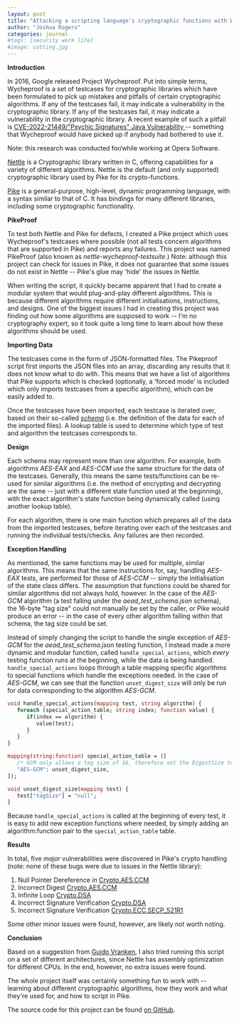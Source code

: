```yaml
---
layout: post
title: "Attacking a scripting language's cryptographic functions with Wycheproof"
author: "Joshua Rogers"
categories: journal
#tags: [security work life]
#image: cutting.jpg
---
```


**Introduction**

In 2016, Google released Project Wycheproof. Put into simple terms, Wycheproof is a set of testcases for cryptographic libraries which have been formulated to pick up mistakes and pitfalls of certain cryptographic algorithms. If any of the testcases fail, it may indicate a vulnerability in the cryptographic library. If any of the testcases fail, it may indicate a vulnerability in the cryptographic library. A recent example of such a pitfall is [CVE-2022-21449/"Psychic Signatures" Java Vulnerability ](https://neilmadden.blog/2022/04/19/psychic-signatures-in-java/) -- something that Wycheproof would have picked up if anybody had bothered to use it.

Note: this research was conducted for/while working at Opera Software.

[Nettle](https://www.lysator.liu.se/~nisse/nettle/) is a Cryptographic library written in C, offering capabilities for a variety of different algorithms. Nettle is the default (and only supported) cryptographic library used by Pike for its crypto-functions.

[Pike](https://pike.lysator.liu.se) is a general-purpose, high-level, dynamic programming language, with a syntax similar to that of C. It has bindings for many different libraries, including some cryptographic functionality.


**PikeProof**

To test both Nettle and Pike for defects, I created a Pike project which uses Wycheproof's testcases where possible (not all tests concern algorithms that are supported in Pike) and reports any failures. This project was named PikeProof (also known as _nettle-wycheproof-testsuite_.)
Note: although this project can check for issues in Pike, it does not guarantee that some issues do not exist in Nettle -- Pike's glue may 'hide' the issues in Nettle.

When writing the script, it quickly became apparent that I had to create a modular system that would plug-and-play different algorithms. This is because different algorithms require different initialisations, instructions, and designs. One of the biggest issues I had in creating this project was finding out how some algorithms are supposed to work -- I'm no cryptography expert, so it took quite a long time to learn about how these algorithms should be used.

**Importing Data**

The testcases come in the form of JSON-formatted files. The Pikeproof script first imports the JSON files into an array, discarding any results that it does not know what to do with. This means that we have a list of algorithms that Pike supports which is checked (optionally, a 'forced mode' is included which only imports testcases from a specific algorithm), which can be easily added to.

Once the testcases have been imported, each testcase is iterated over, based on their so-called [_schema_](https://github.com/google/wycheproof/blob/master/doc/files.md) (i.e. the definition of the data for each of the imported files). A lookup table is used to determine which type of test and algorithm the testcases corresponds to.

**Design**

Each schema may represent more than one algorithm. For example, both algorithms _AES-EAX_ and _AES-CCM_ use the same structure for the data of the testcases. Generally, this means the same tests/functions can be re-used for similar algorithms (i.e. the method of encrypting and decrypting are the same -- just with a different state function used at the beginning), with the exact algorithm's state function being dynamically called (using another lookup table).

For each algorithm, there is one main function which prepares all of the data from the imported testcases, before iterating over each of the testcases and running the individual tests/checks. Any failures are then recorded.

**Exception Handling**

As mentioned, the same functions may be used for multiple, similar algorithms. This means that the same instructions for, say, handling _AES-EAX_ tests, are performed for those of _AES-CCM_ -- simply the initialisation of the state class differs.  The assumption that functions could be shared for similar algorithms did not always hold, however.  In the case of the _AES-GCM_ algorithm (a test falling under the _aead_test_schema.json_ schema), the 16-byte "tag size" could not manually be set by the caller, or Pike would produce an error -- in the case of every other algorithm falling within that schema, the tag size could be set.

Instead of simply changing the script to handle the single exception of _AES-GCM_ for the _aead_test_schema.json_ testing function, I instead made a more dynamic and modular function, called `handle_special_actions`, which _every_ testing function runs at the beginning, while the data is being handled. `handle_special_actions` loops through a table mapping specific algorithms to special functions which handle the exceptions needed. In the case of _AES-GCM_, we can see that the function `unset_digest_size` will only be run for data corresponding to the algorithm _AES-GCM_.
```pike
void handle_special_actions(mapping test, string algorithm) {
   foreach (special_action_table; string index; function value) {
      if(index == algorithm) {
         value(test);
      }
   }
}
```
```pike
mapping(string:function) special_action_table = ([
   /* GCM only allows a tag size of 16, therefore set the DigestSize to "null" */
   "AES-GCM": unset_digest_size,
]);
```
```pike
void unset_digest_size(mapping test) {
   test["tagSize"] = "null";
}
```

Because `handle_special_actions` is called at the beginning of every test, it is easy to add new exception functions where needed, by simply adding an algorithm:function pair to the `special_action_table` table.

**Results**

In total, five _major_ vulnerabilities were discovered in Pike's crypto handling (note: none of these bugs were due to issues in the Nettle library):
1. Null Pointer Dereference in [Crypto.AES.CCM](https://git.lysator.liu.se/pikelang/pike/-/issues/10072)
2. Incorrect Digest [Crypto.AES.CCM](https://git.lysator.liu.se/pikelang/pike/-/issues/10074)
3. Infinite Loop [Crypto.DSA](https://git.lysator.liu.se/pikelang/pike/-/issues/10075)
4. Incorrect Signature Verification [Crypto.DSA](https://git.lysator.liu.se/pikelang/pike/-/issues/10077)
5. Incorrect Signature Verification [Crypto.ECC.SECP_521R1](https://git.lysator.liu.se/pikelang/pike/-/issues/10078)

Some other minor issues were found, however, are likely not worth noting.

**Conclusion**

Based on a suggestion from [Guido Vranken](https://guidovranken.com), I also tried running this script on a set of different architectures, since Nettle has assembly optimization for different CPUs. In the end, however, no extra issues were found.

The whole project itself was certainly something fun to work with -- learning about different cryptographic algorithms, how they work and what they're used for, and how to script in Pike.

The source code for this project can be found [on GitHub](https://github.com/operasoftware/nettle-wycheproof-testsuite).
